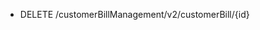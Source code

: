<!--
    ATTENTION: This file was generated via gradle!
               Do NOT manually edit this file! Any such changes will be overwritten!
-->

* DELETE /customerBillManagement/v2/customerBill/{id}
